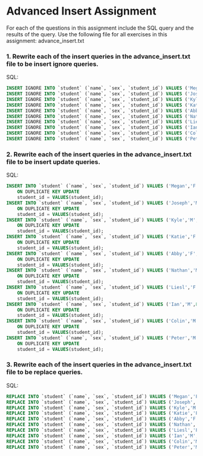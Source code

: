 # Advanced Insert Assignment

For each of the questions in this assignment include the SQL query and the results of the query. Use the following file for all exercises in this assignment: advance_insert.txt

### 1. Rewrite each of the insert queries in the advance_insert.txt file to be insert ignore queries.

SQL:
```sql
INSERT IGNORE INTO `student` (`name`, `sex`, `student_id`) VALUES ('Megan','F',1);
INSERT IGNORE INTO `student` (`name`, `sex`, `student_id`) VALUES ('Joseph','M',2);
INSERT IGNORE INTO `student` (`name`, `sex`, `student_id`) VALUES ('Kyle','M',3);
INSERT IGNORE INTO `student` (`name`, `sex`, `student_id`) VALUES ('Katie','F',4);
INSERT IGNORE INTO `student` (`name`, `sex`, `student_id`) VALUES ('Abby','F',5);
INSERT IGNORE INTO `student` (`name`, `sex`, `student_id`) VALUES ('Nathan','M',6);
INSERT IGNORE INTO `student` (`name`, `sex`, `student_id`) VALUES ('Liesl','F',7);
INSERT IGNORE INTO `student` (`name`, `sex`, `student_id`) VALUES ('Ian','M',8);
INSERT IGNORE INTO `student` (`name`, `sex`, `student_id`) VALUES ('Colin','M',9);
INSERT IGNORE INTO `student` (`name`, `sex`, `student_id`) VALUES ('Peter','M',10);
```

### 2. Rewrite each of the insert queries in the advance_insert.txt file to be insert update queries.

SQL:
```sql
INSERT INTO `student` (`name`, `sex`, `student_id`) VALUES ('Megan','F',1)
    ON DUPLICATE KEY UPDATE
    student_id = VALUES(student_id);
INSERT INTO `student` (`name`, `sex`, `student_id`) VALUES ('Joseph','M',2)
    ON DUPLICATE KEY UPDATE
    student_id = VALUES(student_id);
INSERT INTO `student` (`name`, `sex`, `student_id`) VALUES ('Kyle','M',3)
    ON DUPLICATE KEY UPDATE
    student_id = VALUES(student_id);
INSERT INTO `student` (`name`, `sex`, `student_id`) VALUES ('Katie','F',4)
    ON DUPLICATE KEY UPDATE
    student_id = VALUES(student_id);
INSERT INTO `student` (`name`, `sex`, `student_id`) VALUES ('Abby','F',5)
    ON DUPLICATE KEY UPDATE
    student_id = VALUES(student_id);
INSERT INTO `student` (`name`, `sex`, `student_id`) VALUES ('Nathan','M',6)
    ON DUPLICATE KEY UPDATE
    student_id = VALUES(student_id);
INSERT INTO `student` (`name`, `sex`, `student_id`) VALUES ('Liesl','F',7)
    ON DUPLICATE KEY UPDATE
    student_id = VALUES(student_id);
INSERT INTO `student` (`name`, `sex`, `student_id`) VALUES ('Ian','M',8)
    ON DUPLICATE KEY UPDATE
    student_id = VALUES(student_id);
INSERT INTO `student` (`name`, `sex`, `student_id`) VALUES ('Colin','M',9)
    ON DUPLICATE KEY UPDATE
    student_id = VALUES(student_id);
INSERT INTO `student` (`name`, `sex`, `student_id`) VALUES ('Peter','M',10)
    ON DUPLICATE KEY UPDATE
    student_id = VALUES(student_id);
```


### 3. Rewrite each of the insert queries in the advance_insert.txt file to be replace queries.

SQL:
```sql
REPLACE INTO `student` (`name`, `sex`, `student_id`) VALUES ('Megan','F',1);
REPLACE INTO `student` (`name`, `sex`, `student_id`) VALUES ('Joseph','M',2);
REPLACE INTO `student` (`name`, `sex`, `student_id`) VALUES ('Kyle','M',3);
REPLACE INTO `student` (`name`, `sex`, `student_id`) VALUES ('Katie','F',4);
REPLACE INTO `student` (`name`, `sex`, `student_id`) VALUES ('Abby','F',5);
REPLACE INTO `student` (`name`, `sex`, `student_id`) VALUES ('Nathan','M',6);
REPLACE INTO `student` (`name`, `sex`, `student_id`) VALUES ('Liesl','F',7);
REPLACE INTO `student` (`name`, `sex`, `student_id`) VALUES ('Ian','M',8);
REPLACE INTO `student` (`name`, `sex`, `student_id`) VALUES ('Colin','M',9);
REPLACE INTO `student` (`name`, `sex`, `student_id`) VALUES ('Peter','M',10);
```
